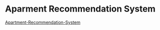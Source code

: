 # Aparment Recommendation System
[Apartment-Recommendation-System](https://jfeng301.github.io/Apartment-Recommendation-System/apartmentsystem/FrontEnd/)
